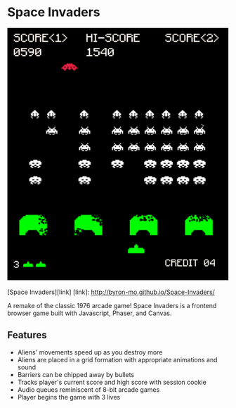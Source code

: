 # Space Invaders

![Alt text](/assets/images/space-invaders.png?raw=true)

[Space Invaders][link]
[link]: http://byron-mo.github.io/Space-Invaders/

A remake of the classic 1976 arcade game!
Space Invaders is a frontend browser game built with Javascript, Phaser, and Canvas.

## Features
- Aliens' movements speed up as you destroy more
- Aliens are placed in a grid formation with appropriate animations and sound
- Barriers can be chipped away by bullets
- Tracks player's current score and high score with session cookie
- Audio queues reminiscent of 8-bit arcade games
- Player begins the game with 3 lives

